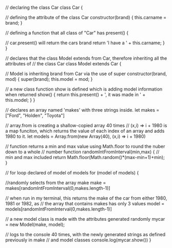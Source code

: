 // declaring the class Car
class Car {

// defining the attribute of the class Car
  constructor(brand) {
    this.carname = brand;
  }
  
// defining a function that all class of "Car" has
  present() {
  
// car.present() will return the cars brand 
    return 'I have a ' + this.carname;
  }
}

// declares that the class Model extends from Car, therefore inheriting all the attributes of // the class Car
class Model extends Car {

// Model is inheriting brand from Car via the use of super
  constructor(brand, mod) {
    super(brand);
    this.model = mod;
  }
  
 // a new class function show is defined which is adding model information when returned
  show() {
    return this.present() + ', it was made in ' + this.model;
  }
}

// declares an array named 'makes' with three strings inside.
let makes = ["Ford", "Holden", "Toyota"]

// array.from is creating a shallow-copied array 40 times
// (x,i) => i + 1980 is a map funciton, which returns the value of each index of an array and adds 1980 to it.
let models = Array.from(new Array(40), (x,i) => i + 1980)

// function returns a min and max value using Math.floor to round the nuber down to a whole 
// number
function randomIntFromInterval(min,max) { // min and max included
    return Math.floor(Math.random()*(max-min+1)+min);
}

// for loop declared of model of models
for (model of models) {

//randomly selects from the array make
  make = makes[randomIntFromInterval(0,makes.length-1)]
  
// when run in my terminal, this returns the make of the car from either 1980, 1981 or 1982, as 
// the array that contains makes has only 3 values 
  model = models[randomIntFromInterval(0,makes.length-1)]
  
// a new model class is made with the attributes generated randomly 
  mycar = new Model(make, model);
  
// logs to the console 40 times, with the newly generated strings as defined previously in make
// and model classes
  console.log(mycar.show())
}